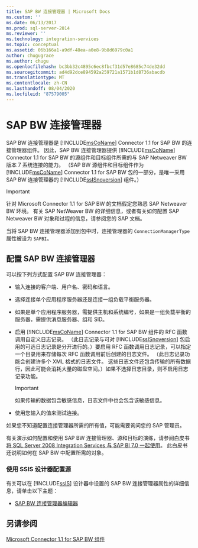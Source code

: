 ```yaml
---
title: SAP BW 连接管理器 | Microsoft Docs
ms.custom: ''
ms.date: 06/13/2017
ms.prod: sql-server-2014
ms.reviewer: ''
ms.technology: integration-services
ms.topic: conceptual
ms.assetid: 06b166a1-a9df-48ea-a0e8-9b8d6979c0a1
author: chugugrace
ms.author: chugu
ms.openlocfilehash: bc3bb32c4895c6ec8fbcf31d57e8685c74de32dd
ms.sourcegitcommit: ad4d92dce894592a259721a1571b1d8736abacdb
ms.translationtype: MT
ms.contentlocale: zh-CN
ms.lasthandoff: 08/04/2020
ms.locfileid: "87579005"
---
```

# <a name="sap-bw-connection-manager"></a>SAP BW 连接管理器
  SAP BW 连接管理器是 [!INCLUDE[msCoName](../../includes/msconame-md.md)] Connector 1.1 for SAP BW 的连接管理器组件。 因此，SAP BW 连接管理器提供 [!INCLUDE[msCoName](../../includes/msconame-md.md)] Connector 1.1 for SAP BW 的源组件和目标组件所需的与 SAP Netweaver BW 版本 7 系统连接的能力。 （SAP BW 源组件和目标组件作为 [!INCLUDE[msCoName](../../includes/msconame-md.md)] Connector 1.1 for SAP BW 包的一部分，是唯一采用 SAP BW 连接管理器的 [!INCLUDE[ssISnoversion](../../includes/ssisnoversion-md.md)] 组件。）  
  
> [!IMPORTANT]  
>  针对 Microsoft Connector 1.1 for SAP BW 的文档假定您熟悉 SAP Netweaver BW 环境。 有关 SAP NetWeaver BW 的详细信息，或者有关如何配置 SAP Netweaver BW 对象和过程的信息，请参阅您的 SAP 文档。  
  
 当将 SAP BW 连接管理器添加到包中时，连接管理器的 `ConnectionManagerType` 属性被设为 `SAPBI`。  
  
## <a name="configuring-the-sap-bw-connection-manager"></a>配置 SAP BW 连接管理器  
 可以按下列方式配置 SAP BW 连接管理器：  
  
-   输入连接的客户端、用户名、密码和语言。  
  
-   选择连接单个应用程序服务器还是连接一组负载平衡服务器。  
  
-   如果是单个应用程序服务器，需提供主机和系统编号，如果是一组负载平衡的服务器，需提供消息服务器、组和 SID。  
  
-   启用 [!INCLUDE[msCoName](../../includes/msconame-md.md)] Connector 1.1 for SAP BW 组件的 RFC 函数调用自定义日志记录。 （此日志记录与可对 [!INCLUDE[ssISnoversion](../../includes/ssisnoversion-md.md)] 包启用的可选日志记录是分开进行的。）要启用 RFC 函数调用日志记录，可以指定一个目录用来存储每次 RFC 函数调用前后创建的日志文件。 （此日志记录功能会创建许多个 XML 格式的日志文件。 这些日志文件还包含传输的所有数据行，因此可能会消耗大量的磁盘空间。）如果不选择日志目录，则不启用日志记录功能。  
  
    > [!IMPORTANT]  
    >  如果传输的数据包含敏感信息，日志文件中也会包含该敏感信息。  
  
-   使用您输入的值来测试连接。  
  
 如果您不知道配置连接管理器所需的所有值，可能需要询问您的 SAP 管理员。  
  
 有关演示如何配置和使用 SAP BW 连接管理器、源和目标的演练，请参阅白皮书 [将 SQL Server 2008 Integration Services 与 SAP BI 7.0 一起使用](https://go.microsoft.com/fwlink/?LinkID=137090)。 此白皮书还说明如何在 SAP BW 中配置所需的对象。  
  
### <a name="using-the-ssis-designer-to-configure-the-source"></a>使用 SSIS 设计器配置源  
 有关可以在 [!INCLUDE[ssIS](../../includes/ssis-md.md)] 设计器中设置的 SAP BW 连接管理器属性的详细信息，请单击以下主题：  
  
-   [SAP BW 连接管理器编辑器](../sap-bw-connection-manager-editor.md)  
  
## <a name="see-also"></a>另请参阅  
 [Microsoft Connector 1.1 for SAP BW 组件](../microsoft-connector-for-sap-bw-components.md)  
  
  
